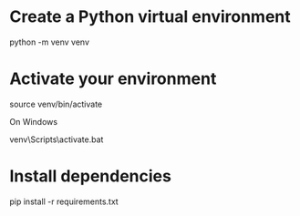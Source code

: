 # Create a Python virtual environment

python -m venv venv

# Activate your environment

source venv/bin/activate

On Windows

venv\Scripts\activate.bat

# Install dependencies

pip install -r requirements.txt
